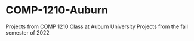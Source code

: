 # COMP-1210-Auburn
Projects from COMP 1210 Class at Auburn University
Projects from the fall semester of 2022
